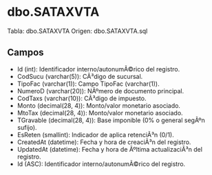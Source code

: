 ﻿# dbo.SATAXVTA

Tabla: dbo.SATAXVTA
Origen: dbo.SATAXVTA.sql

## Campos

- Id (int): Identificador interno/autonumÃ©rico del registro.
- CodSucu (varchar(5)): CÃ³digo de sucursal.
- TipoFac (varchar(1)): Campo TipoFac (varchar(1)).
- NumeroD (varchar(20)): NÃºmero de documento principal.
- CodTaxs (varchar(10)): CÃ³digo de impuesto.
- Monto (decimal(28, 4)): Monto/valor monetario asociado.
- MtoTax (decimal(28, 4)): Monto/valor monetario asociado.
- TGravable (decimal(28, 4)): Base imponible (0% o general segÃºn sufijo).
- EsReten (smallint): Indicador de aplica retenciÃ³n (0/1).
- CreatedAt (datetime): Fecha y hora de creaciÃ³n del registro.
- UpdatedAt (datetime): Fecha y hora de Ãºltima actualizaciÃ³n del registro.
- Id (ASC): Identificador interno/autonumÃ©rico del registro.

